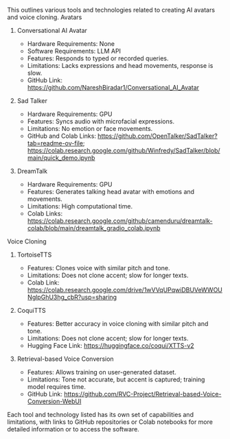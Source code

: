 This  outlines various tools and technologies related to creating AI avatars and voice cloning. 
Avatars
1. Conversational AI Avatar
   - Hardware Requirements: None
   - Software Requirements: LLM API
   - Features: Responds to typed or recorded queries.
   - Limitations: Lacks expressions and head movements, response is slow.
   - GitHub Link: https://github.com/NareshBiradar1/Conversational_AI_Avatar

2. Sad Talker
   - Hardware Requirements: GPU
   - Features: Syncs audio with microfacial expressions.
   - Limitations: No emotion or face movements.
   - GitHub and Colab Links: https://github.com/OpenTalker/SadTalker?tab=readme-ov-file; https://colab.research.google.com/github/Winfredy/SadTalker/blob/main/quick_demo.ipynb


3. DreamTalk
   - Hardware Requirements: GPU
   - Features: Generates talking head avatar with emotions and movements.
   - Limitations: High computational time.
   - Colab Links: https://colab.research.google.com/github/camenduru/dreamtalk-colab/blob/main/dreamtalk_gradio_colab.ipynb


Voice Cloning
1. TortoiseTTS
   - Features: Clones voice with similar pitch and tone.
   - Limitations: Does not clone accent; slow for longer texts.
   - Colab Link: https://colab.research.google.com/drive/1wVVqUPqwiDBUVeWWOUNglpGhU3hg_cbR?usp=sharing

2. CoquiTTS
   - Features: Better accuracy in voice cloning with similar pitch and tone.
   - Limitations: Does not clone accent; slow for longer texts.
   - Hugging Face Link: https://huggingface.co/coqui/XTTS-v2

3. Retrieval-based Voice Conversion
   - Features: Allows training on user-generated dataset.
   - Limitations: Tone not accurate, but accent is captured; training model requires time.
   - GitHub Link: https://github.com/RVC-Project/Retrieval-based-Voice-Conversion-WebUI

Each tool and technology listed has its own set of capabilities and limitations, with links to GitHub repositories or Colab notebooks for more detailed information or to access the software.